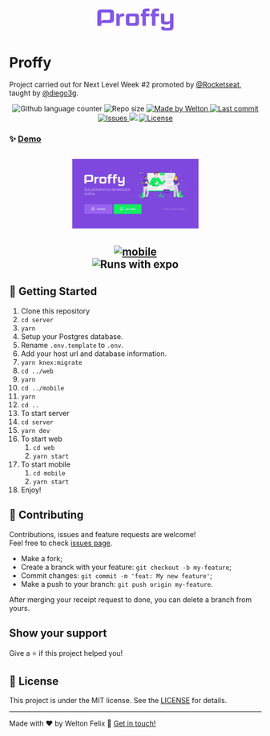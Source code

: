 <h1 align="center">
  <a target="blank" href="https://proffy-v1.netlify.app">
    <img alt="Proffy" title="Acesse o site" src="./logo.svg" width="30%" />
  </a>
</h1>

# Proffy

Project carried out for Next Level Week #2 promoted by [@Rocketseat](https://github.com/rocketseat), taught by [@diego3g](https://github.com/diego3g).
<p align="center">
  <img alt="Github language counter" src="https://img.shields.io/github/languages/count/weltonfelix/proffy?color=%2304D361">

  <img alt="Repo size" src="https://img.shields.io/github/repo-size/weltonfelix/proffy">
	
  <a href="https://www.github.com/weltonfelix">
    <img alt="Made by Welton" src="https://img.shields.io/badge/Made%20by-Welton-%2304D361">
  </a>

  <a href="https://github.com/welton/proffy/commits/master">
    <img alt="Last commit" src="https://img.shields.io/github/last-commit/weltonfelix/proffy">
  </a>

  <a href="https://github.com/weltonfelix/proffy/issues">
    <img alt="Issues" src="https://img.shields.io/github/issues/weltonfelix/proffy">
  </a>
<a aria-label="">
    <img src="https://img.shields.io/badge/Next Level Week-done-green?logo=data:image/png;base64,iVBORw0KGgoAAAANSUhEUgAAABAAAAAQCAMAAAAoLQ9TAAAALVBMVEVHcExxWsF0XMJzXMJxWcFsUsD///9jRrzY0u6Xh9Gsn9n39fyMecy0qd2bjNJWBT0WAAAABHRSTlMA2Do606wF2QAAAGlJREFUGJVdj1cWwCAIBLEsRU3uf9xobDH8+GZwUYi8i6ucJwrxKE+7D0G9Q4vlYqtmCSjndr4CgCgzlyFgfKfKCVO0LrPKjmiqMxGXkJwNnXskqWG+1oSM+BSwD8f29YLNjvx/OQrn+g99oQSoNmt3PgAAAABJRU5ErkJggg=="></img>
  </a>
  <a href="https://github.com/weltonfelix/proffy/blob/master/LICENSE" target="_blank">
    <img alt="License" src="https://img.shields.io/badge/license-MIT-brightgreen"/>
  </a>
</p>

### ✨ [Demo](https://proffy-v1.netlify.app)

<h2 align='center'>
	<a href="https://proffy-v1.netlify.app/">
      		<img title="Web" alt="web" src="./gif-web.gif" width="50%">	
	</a>
</h2>      
<h2 align='center'>
	<a href="https://github.com/weltonfelix/proffy/releases/tag/v1.0-mobile">
      		<img title="Mobile" alt="mobile" src="./gif-mobile.gif" width="25%">
	</a>
	<br>
	<img title="Runs with expo" alt="Runs with expo" src="https://img.shields.io/badge/Runs%20with%20Expo-000.svg?style=flat-square&logo=EXPO&labelColor=f3f3f3&logoColor=000">
</h2>

## :notebook: Getting Started
1. Clone this repository
2. `cd server`
3. `yarn`
4. Setup your Postgres database.
5. Rename `.env.template` to `.env`.
6. Add your host url and database information.
7. `yarn knex:migrate`
8. `cd ../web`
9. `yarn`
10. `cd ../mobile`
11. `yarn`
12. `cd ..`
13. To start server
   1. `cd server`
   2. `yarn dev`
14. To start web
    1. `cd web`
    2. `yarn start`
15. To start mobile
    1. `cd mobile`
    2. `yarn start`
16. Enjoy!

## 🤝 Contributing

Contributions, issues and feature requests are welcome!<br />Feel free to check [issues page](https://github.com/weltonfelix/proffy/issues). 
- Make a fork;
- Create a branck with your feature: `git checkout -b my-feature`;
- Commit changes: `git commit -m 'feat: My new feature'`;
- Make a push to your branch: `git push origin my-feature`.

After merging your receipt request to done, you can delete a branch from yours.

## Show your support

Give a ⭐️ if this project helped you!

## 📝 License

This project is under the MIT license. See the [LICENSE](LICENSE) for details.

***
Made with ♥ by Welton Felix :wave: [Get in touch!](mailto:contato.weltonf@gmail.com)

